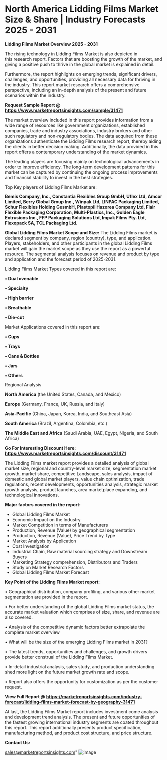  # North America Lidding Films Market Size & Share | Industry Forecasts 2025 - 2031

<Strong> Lidding Films Market Overview 2025 - 2031</strong>

The rising technology in Lidding Films Market is also depicted in this research report. Factors that are boosting the growth of the market, and giving a positive push to thrive in the global market is explained in detail.

Furthermore, the report highlights on emerging trends, significant drivers, challenges, and opportunities, providing all necessary data for thriving in the industry. This report market research offers a comprehensive perspective, including an in-depth analysis of the present and future scenarios within the industry.

<strong>Request Sample Report @ <a href=https://www.marketreportsinsights.com/sample/31471>https://www.marketreportsinsights.com/sample/31471</a></strong>

The market overview included in this report provides information from a wide range of resources like government organizations, established companies, trade and industry associations, industry brokers and other such regulatory and non-regulatory bodies. The data acquired from these organizations authenticate the Lidding Films research report, thereby aiding the clients in better decision making. Additionally, the data provided in this report offers a contemporary understanding of the market dynamics.

The leading players are focusing mainly on technological advancements in order to improve efficiency. The long-term development patterns for this market can be captured by continuing the ongoing process improvements and financial stability to invest in the best strategies.

Top Key players of Lidding Films Market are:

<strong>Bemis Company, Inc., Constantia Flexibles Group GmbH, Uflex Ltd, Amcor Limited, Berry Global Group Inc., Winpak Ltd, LINPAC Packaging Limited, Schur Flexibles Holding GesmbH, Plastopil Hazorea Company Ltd, Flair Flexible Packaging Corporation, Multi-Plastics, Inc., Golden Eagle Extrusions Inc., FFP Packaging Solutions Ltd, Impak Films Pty. Ltd, Flexopack SA, TCL Packaging Ltd.</strong>

<strong><b>Global Lidding Films Market Scope and Size:</b></strong>
The Lidding Films market is declared segment by company, region (country), type, and application. Players, stakeholders, and other participants in the global Lidding Films market will gain the market scope as they use the report as a powerful resource. The segmental analysis focuses on revenue and product by type and application and the forecast period of 2025-2031.

Lidding Films Market Types covered in this report are:

<strong>• Dual ovenable

• Specialty

• High barrier

• Breathable

• Die-cut</strong>

Market Applications covered in this report are:

<strong>• Cups

• Trays

• Cans & Bottles

• Jars

• Others</strong> 

Regional Analysis

<strong>North America</strong> (the United States, Canada, and Mexico)

<strong>Europe</strong> (Germany, France, UK, Russia, and Italy)

<strong>Asia-Pacific</strong> (China, Japan, Korea, India, and Southeast Asia)

<strong>South America</strong> (Brazil, Argentina, Colombia, etc.)

<strong>The Middle East and Africa</strong> (Saudi Arabia, UAE, Egypt, Nigeria, and South Africa)

<strong>Go For Interesting Discount Here: <a href=https://www.marketreportsinsights.com/discount/31471>https://www.marketreportsinsights.com/discount/31471</a></strong>

The Lidding Films market report provides a detailed analysis of global market size, regional and country-level market size, segmentation market growth, market share, competitive Landscape, sales analysis, impact of domestic and global market players, value chain optimization, trade regulations, recent developments, opportunities analysis, strategic market growth analysis, product launches, area marketplace expanding, and technological innovations.

<strong><b>Major factors covered in the report:</b></strong>
<ul>
  <li>Global Lidding Films Market </li>
  <li>Economic Impact on the Industry</li>
  <li>Market Competition in terms of Manufacturers</li>
  <li>Production, Revenue (Value) by geographical segmentation</li>
  <li>Production, Revenue (Value), Price Trend by Type</li>
  <li>Market Analysis by Application</li>
  <li>Cost Investigation</li>
  <li>Industrial Chain, Raw material sourcing strategy and Downstream Buyers</li>
  <li>Marketing Strategy comprehension, Distributors and Traders</li>
  <li>Study on Market Research Factors</li>
  <li>Global Lidding Films Market Forecast</li>
</ul>

<strong><b>Key Point of the Lidding Films Market report:</b></strong>

• Geographical distribution, company profiling, and various other market segmentation are provided in the report.

• For better understanding of the global Lidding Films market status, the accurate market valuation which comprises of size, share, and revenue are also covered.

• Analysis of the competitive dynamic factors better extrapolate the complete market overview

• What will be the size of the emerging Lidding Films market in 2031?

• The latest trends, opportunities and challenges, and growth drivers provide better construal of the Lidding Films Market.

• In-detail industrial analysis, sales study, and production understanding shed more light on the future market growth rate and scope.

• Report also offers the opportunity for customization as per the customer request.

<strong><b>View Full Report @ <a href=https://marketreportsinsights.com/industry-forecast/lidding-films-market-forecast-by-geography-31471>https://marketreportsinsights.com/industry-forecast/lidding-films-market-forecast-by-geography-31471</a></b></strong>


At last, the Lidding Films Market report includes investment come analysis and development trend analysis. The present and future opportunities of the fastest growing international industry segments are coated throughout this report. This report additionally presents product specification, manufacturing method, and product cost structure, and price structure.

<strong>Contact Us:</strong>

sales@marketreportsinsights.com"
![image](https://github.com/user-attachments/assets/d464a635-e30d-47c9-9a1f-0476f83aa94e)
